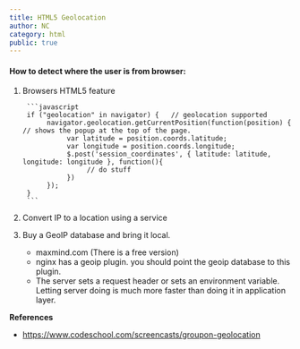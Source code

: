 ```yaml
---
title: HTML5 Geolocation
author: NC
category: html
public: true
---
```



#### How to detect where the user is from browser:

1. Browsers HTML5 feature

		```javascript
		if ("geolocation" in navigator) {   // geolocation supported
		     navigator.geolocation.getCurrentPosition(function(position) {   // shows the popup at the top of the page.
		          var latitude = position.coords.latitude;
		          var longitude = position.coords.longitude;
		          $.post('session_coordinates', { latitude: latitude, longitude: longitude }, function(){
		               // do stuff
		          })
		     });
		}
		```


2. Convert IP to a location using a service

3. Buy a GeoIP database and bring it local.
	- maxmind.com (There is a free version)
	- nginx has a geoip plugin. you should point the geoip database to this plugin.
	- The server sets a request header or sets an environment variable. Letting server doing is much more faster than doing it in application layer.



**References**

- <https://www.codeschool.com/screencasts/groupon-geolocation>
